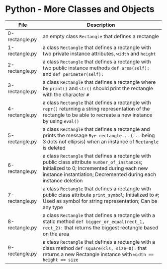 # Python - More Classes and Objects
|File					|Description						|
|-----------------------------|-----------------------------------------------|
|0-rectangle.py			|an empty class `Rectangle` that defines a rectangle	|
|1-rectangle.py			|a class `Rectangle` that defines a rectangle with two private instance attributes, `width` and `height`|
|2-rectangle.py			| a class `Rectangle` that defines a rectangle with two public instance methods `def area(self):` and `def perimeter(self):`|
|3-rectangle.py			|a class `Rectangle` that defines a rectangle where by `print()` and `str()` should print the rectangle with the character `#`|
|4-rectangle.py			|a class `Rectangle` that defines a rectangle with `repr()` returning a string representation of the rectangle to be able to recreate a new instance by using `eval()` |
|5-rectangle.py			|a class `Rectangle` that defines a rectangle and prints the message `Bye rectangle...` (`...` being 3 dots not ellipsis) when an instance of `Rectangle` is deleted |
|6-rectangle.py			|a class `Rectangle` that defines a rectangle with public class attribute `number_of_instances`; Initialized to 0; Incremented during each new instance instantiation; Decremented during each instance deletion|
|7-rectangle.py			|a class `Rectangle` that defines a rectangle with public class attribute `print_symbol`; Initialized to `#`; Used as symbol for string representation; Can be any type	|
|8-rectangle.py			|a class `Rectangle` that defines a rectangle with a static  method `def bigger_or_equal(rect_1, rect_2):` that returns the biggest rectangle based on the area|
|9-rectangle.py			|a class `Rectangle` that defines a rectangle with a class method `def square(cls, size=0):` that returns a new Rectangle instance with `width == height == size` |

